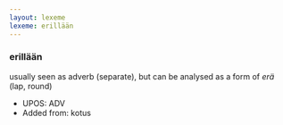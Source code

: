 ```yaml
---
layout: lexeme
lexeme: erillään
---
```


###  erillään

usually seen as adverb (separate), but can be analysed as a form of *erä* (lap, round)
* UPOS:  ADV
* Added from:  kotus

